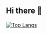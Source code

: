## Hi there 👋
[![Top Langs](https://github-readme-stats.vercel.app/api/top-langs/?username=setohirox&layout=compact&langs_count=5&theme=dark)](https://github.com/anuraghazra/github-readme-stats)

